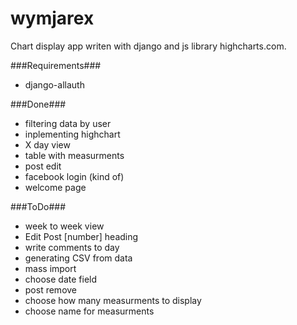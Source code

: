# wymjarex

Chart display app writen with django and js library highcharts.com.

###Requirements###
* django-allauth

###Done###
* filtering data by user
* inplementing highchart
* X day view
* table with measurments
* post edit
* facebook login (kind of)
* welcome page

###ToDo###
* week to week view
* Edit Post [number] heading
* write comments to day
* generating CSV from data
* mass import 
* choose date field
* post remove
* choose how many measurments to display
* choose name for measurments

